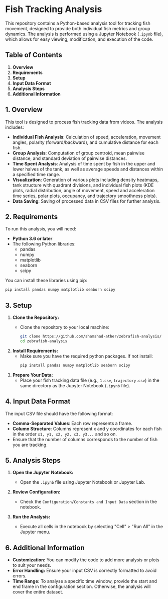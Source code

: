 # Fish Tracking Analysis

This repository contains a Python-based analysis tool for tracking fish movement, designed to provide both individual fish metrics and group dynamics. The analysis is performed using a Jupyter Notebook (`.ipynb` file), which allows for easy viewing, modification, and execution of the code.

## Table of Contents

1.  **Overview**
2.  **Requirements**
3.  **Setup**
4.  **Input Data Format**
5.  **Analysis Steps**
6. **Additional Information**

## 1. Overview

This tool is designed to process fish tracking data from videos. The analysis includes:

*   **Individual Fish Analysis**: Calculation of speed, acceleration, movement angles, polarity (forward/backward), and cumulative distance for each fish.
*   **Group Analysis**: Computation of group centroid, mean pairwise distance, and standard deviation of pairwise distances.
*   **Time Spent Analysis**:  Analysis of time spent by fish in the upper and lower halves of the tank, as well as average speeds and distances within a specified time range.
*   **Visualization**: Generation of various plots including density heatmaps, tank structure with quadrant divisions, and individual fish plots (KDE plots, radial distribution, angle of movement, speed and acceleration time series, polar plots, occupancy, and trajectory smoothness plots).
*  **Data Saving**: Saving of processed data in CSV files for further analysis.

## 2. Requirements

To run this analysis, you will need:

*   **Python 3.6 or later**
*   The following Python libraries:
    *   pandas
    *   numpy
    *   matplotlib
    *   seaborn
    *   scipy

You can install these libraries using pip:

```bash
pip install pandas numpy matplotlib seaborn scipy
```

## 3. Setup

1.  **Clone the Repository:**
    *   Clone the repository to your local machine:

        ```bash
        git clone https://github.com/shamshad-ather/zebrafish-analysis/
        cd zebrafish-analysis
        ```
2.  **Install Requirements:**
    *   Make sure you have the required python packages. If not install:
        ```bash
        pip install pandas numpy matplotlib seaborn scipy
        ```
3.  **Prepare Your Data:**
    *   Place your fish tracking data file (e.g., `1.csv`, `trajectory.csv`) in the same directory as the Jupyter Notebook (`.ipynb` file).

## 4. Input Data Format

The input CSV file should have the following format:

*   **Comma-Separated Values**: Each row represents a frame.
*   **Column Structure**: Columns represent x and y coordinates for each fish in the order `x1, y1, x2, y2, x3, y3...` and so on.
*   Ensure that the number of columns corresponds to the number of fish you are tracking.


## 5. Analysis Steps

1.  **Open the Jupyter Notebook:**
    *   Open the `.ipynb` file using Jupyter Notebook or Jupyter Lab.

2.  **Review Configuration:**
    *   Check the `Configuration/Constants and Input Data` section in the notebook.

3.  **Run the Analysis:**
    *   Execute all cells in the notebook by selecting "Cell" > "Run All" in the Jupyter menu.


## 6. Additional Information

*   **Customization:** You can modify the code to add more analysis or plots to suit your needs.
*   **Error Handling:**  Ensure your input CSV is correctly formatted to avoid errors.
*   **Time Range:**  To analyse a specific time window, provide the start and end frame in the configuration section.  Otherwise, the analysis will cover the entire dataset.

```
